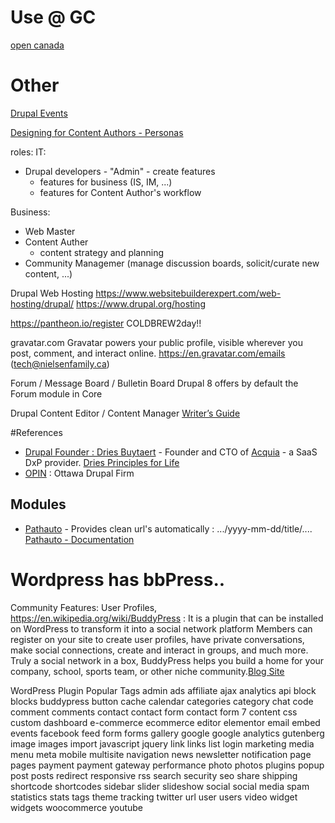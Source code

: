 

# Use @ GC
[open canada](https://open.canada.ca/)


# Other

[Drupal Events](https://events.drupal.org/)

[Designing for Content Authors - Personas](https://events.drupal.org/europe2020/sessions/%E2%80%8B%E2%80%8Bdesigning-hidden-persona-enabling-drupal-content-authors-realize-their-digital)

roles:
IT:
- Drupal developers - "Admin" - create features
  - features for business (IS, IM, ...)
  - features for Content Author's workflow

Business:
- Web Master
- Content Auther
  - content strategy and planning
- Community Managemer (manage discussion boards, solicit/curate new content, ...)



Drupal Web Hosting
https://www.websitebuilderexpert.com/web-hosting/drupal/
https://www.drupal.org/hosting


https://pantheon.io/register
COLDBREW2day!!


gravatar.com
Gravatar powers your public profile, visible wherever you post, comment, and interact online.
https://en.gravatar.com/emails   (tech@nielsenfamily.ca)


Forum / Message Board / Bulletin Board
Drupal 8 offers by default the Forum module in Core

Drupal Content Editor / Content Manager
[Writer’s Guide](https://www.drupal.org/project/writers_guide)

#References

- [Drupal Founder : Dries Buytaert](https://dri.es/) - Founder and CTO of [Acquia](https://www.acquia.com/) - a SaaS DxP provider. [Dries Principles for Life](https://dri.es/principles-for-life)
- [OPIN](https://www.opin.ca/) : Ottawa Drupal Firm

## Modules
- [Pathauto](https://www.drupal.org/project/pathauto) - Provides clean url's automatically : .../yyyy-mm-dd/title/.... [Pathauto - Documentation](https://www.drupal.org/documentation/modules/pathauto)


# Wordpress has bbPress..
Community Features:  User Profiles,
https://en.wikipedia.org/wiki/BuddyPress : It is a plugin that can be installed on WordPress to transform it into a social network platform
Members can register on your site to create user profiles, have private conversations, make social connections, create and interact in groups, and much more. Truly a social network in a box, BuddyPress helps you build a home for your company, school, sports team, or other niche community.[Blog Site](https://owenmorrill.com/one-year-of-software-engineering-at-an-agency/)

WordPress Plugin Popular Tags
admin
ads
affiliate
ajax
analytics
api
block
blocks
buddypress
button
cache
calendar
categories
category
chat
code
comment
comments
contact
contact
form
contact
form
7
content
css
custom
dashboard
e-commerce
ecommerce
editor
elementor
email
embed
events
facebook
feed
form
forms
gallery
google
google
analytics
gutenberg
image
images
import
javascript
jquery
link
links
list
login
marketing
media
menu
meta
mobile
multisite
navigation
news
newsletter
notification
page
pages
payment
payment
gateway
performance
photo
photos
plugins
popup
post
posts
redirect
responsive
rss
search
security
seo
share
shipping
shortcode
shortcodes
sidebar
slider
slideshow
social
social
media
spam
statistics
stats
tags
theme
tracking
twitter
url
user
users
video
widget
widgets
woocommerce
youtube

